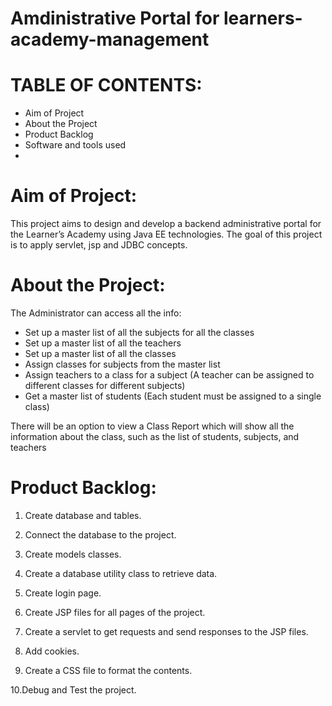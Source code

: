 # Amdinistrative Portal for learners-academy-management

# TABLE OF CONTENTS:
 - Aim of Project
 - About the Project
 - Product Backlog
 - Software and tools used
 - 

# Aim of Project:
  This project aims to design and develop a backend administrative portal for the Learner’s Academy using Java EE technologies. The goal of this project is to apply servlet, jsp and JDBC concepts.
  
  
 # About the Project:
  The Administrator can access all the info:
 
 - Set up a master list of all the subjects for all the classes
 - Set up a master list of all the teachers
 - Set up a master list of all the classes
 - Assign classes for subjects from the master list
 - Assign teachers to a class for a subject (A teacher can be assigned to different classes for different subjects)
 - Get a master list of students (Each student must be assigned to a single class)
     

There will be an option to view a Class Report which will show all the information about the class, such as the list of students, subjects, and teachers
  
# Product Backlog:

1. Create database and tables.

2. Connect the database to the project.

3. Create models classes.

4. Create a database utility class to retrieve data.

5. Create login page.

6. Create JSP files for all pages of the project.

7. Create a servlet to get requests and send responses to the JSP files.

8. Add cookies.

9. Create a CSS file to format the contents.

10.Debug and Test the project.
